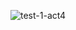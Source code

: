 ![test-1-act4](https://github.com/JEstebanSanti/ESDAT-JORGE-SANTI/assets/78988823/a7af394a-a18b-4fc3-975c-eb95a605215d)
